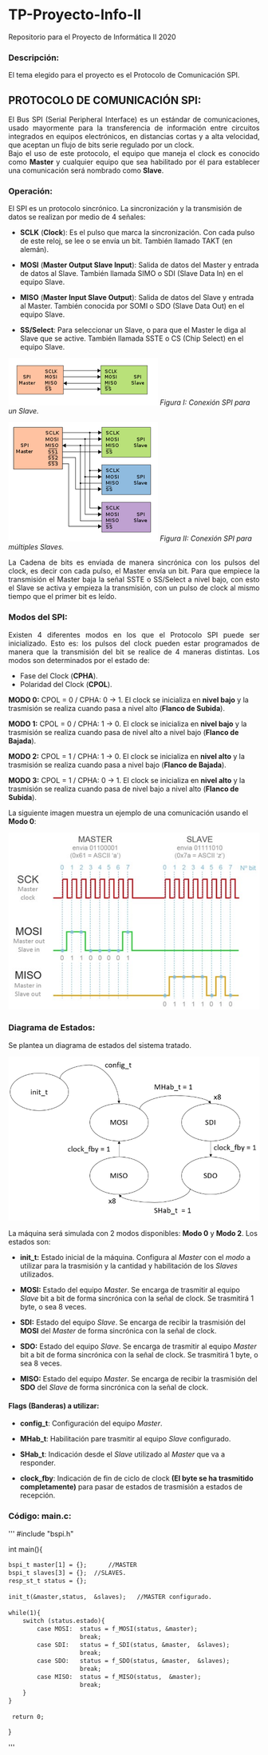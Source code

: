 # TP-Proyecto-Info-II
Repositorio para el Proyecto de Informática II 2020

### Descripción:
El tema elegido para el proyecto es el Protocolo de Comunicación SPI.

## **PROTOCOLO DE COMUNICACIÓN SPI:**

<div style="text-align: justify">El Bus SPI (Serial Peripheral Interface) es un estándar de comunicaciones, usado mayormente para la transferencia de información entre circuitos integrados en equipos electrónicos, en distancias cortas y a alta velocidad, que aceptan un flujo de bits serie regulado por un clock.</div>


<div style="text-align: justify">Bajo el uso de este protocolo, el equipo que maneja el clock es conocido como <strong>Master</strong> y cualquier equipo que sea habilitado por él para establecer una comunicación será nombrado como <strong>Slave</strong>.</div>

### **Operación:**

El SPI es un protocolo sincrónico. La sincronización y la transmisión de datos se realizan por medio de 4 señales:

* **SCLK** (**Clock**): Es el pulso que marca la sincronización. Con cada pulso de este reloj, se lee o se envía un bit. También llamado TAKT (en alemán).

* **MOSI** (**Master Output Slave Input**): Salida de datos del Master y entrada de datos al Slave. También llamada SIMO o SDI (Slave Data In) en el equipo Slave.

* **MISO** (**Master Input Slave Output**): Salida de datos del Slave y entrada al Master. También conocida por SOMI o SDO (Slave Data Out) en el equipo Slave.

* **SS/Select**: Para seleccionar un Slave, o para que el Master le diga al Slave que se active. También llamada SSTE o CS (Chip Select) en el equipo Slave.

![SPI con un Slave](https://github.com/AleEirea97/TP-Proyecto-Info-II/blob/master/img/SPI_1slave.png)
*Figura I: Conexión SPI para un Slave.*

![SPI con múltiples Slaves](https://github.com/AleEirea97/TP-Proyecto-Info-II/blob/master/img/SPI_3slave.png)
*Figura II: Conexión SPI para múltiples Slaves.*

<div style="text-align: justify">La Cadena de bits es enviada de manera sincrónica con los pulsos del clock, es decir con cada pulso, el Master envía un bit. Para que empiece la transmisión el Master baja la señal SSTE o SS/Select a nivel bajo, con esto el Slave se activa y empieza la transmisión, con un pulso de clock al mismo tiempo que el primer bit es leído.</div>

### **Modos del SPI:**

<div style="text-align: justify">Existen 4 diferentes modos en los que el Protocolo SPI puede ser inicializado. Esto es: los pulsos del clock pueden estar programados de manera que la transmisión del bit se realice de 4 maneras distintas. Los modos son determinados por el estado de:</div>

* Fase del Clock (**CPHA**).
* Polaridad del Clock (**CPOL**).

**MODO 0:** CPOL = 0 / CPHA: 0 -> 1.
El clock se inicializa en **nivel bajo** y la trasmisión se realiza cuando pasa a nivel alto (**Flanco de Subida**).

**MODO 1:**	CPOL = 0 / CPHA: 1 -> 0.
	El clock se inicializa en **nivel bajo** y la trasmisión se realiza cuando pasa de nivel alto a nivel bajo (**Flanco de Bajada**).

**MODO 2:**	CPOL = 1 / CPHA: 1 -> 0.
	El clock se inicializa en **nivel alto** y la trasmisión se realiza cuando pasa a nivel bajo (**Flanco de Bajada**).

**MODO 3:**	CPOL = 1 / CPHA: 0 -> 1.
	El clock se inicializa en **nivel alto** y la trasmisión se realiza cuando pasa de nivel bajo a nivel alto (**Flanco de Subida**).

  La siguiente imagen muestra un ejemplo de una comunicación usando el **Modo 0**:

  ![Ejemplo de Comunicación](https://github.com/AleEirea97/TP-Proyecto-Info-II/blob/master/img/ej_comm.png)

### **Diagrama de Estados:**

Se plantea un diagrama de estados del sistema tratado.

  ![Ejemplo de Comunicación](https://github.com/AleEirea97/TP-Proyecto-Info-II/blob/master/img/diagrama_std.png)

La máquina será simulada con 2 modos disponibles: **Modo 0** y **Modo 2**. Los estados son:

* **init_t:**		Estado inicial de la máquina. Configura al *Master* con el *modo* a utilizar para la trasmisión y la cantidad y habilitación de los *Slaves* utilizados.

* **MOSI:**		Estado del equipo *Master*. Se encarga de trasmitir al equipo *Slave* bit a bit de forma sincrónica con la señal de clock. Se trasmitirá 1 byte, o sea 8 veces.

* **SDI:**		Estado del equipo *Slave*. Se encarga de recibir la trasmisión del **MOSI** del *Master* de forma sincrónica con la señal de clock.

* **SDO:**		Estado del equipo *Slave*. Se encarga de trasmitir al equipo *Master* bit a bit de forma sincrónica con la señal de clock. Se trasmitirá 1 byte, o sea 8 veces.

* **MISO:**		Estado del equipo *Master*. Se encarga de recibir la trasmisión del **SDO** del *Slave* de forma sincrónica con la señal de clock.

#### Flags (Banderas) a  utilizar:

* **config_t**:		Configuración del equipo *Master*.

* **MHab_t**:		Habilitación pare trasmitir al equipo *Slave* configurado.

* **SHab_t**:		Indicación desde el *Slave* utilizado al *Master* que va a responder.

* **clock_fby**:		Indicación de fin de ciclo de clock **(El byte se ha trasmitido completamente)** para pasar de estados de trasmisión a estados de recepción.  

### Código: main.c:
'''
#include "bspi.h"

int main(){

	bspi_t master[1] = {};		//MASTER
	bspi_t slaves[3] = {};	//SLAVES.
 	resp_st_t status = {};

	init_t(&master,status,  &slaves);	//MASTER configurado.

	while(1){
 		switch (status.estado){
        	case MOSI:	status = f_MOSI(status, &master);
						break;
			case SDI:	status = f_SDI(status, &master,  &slaves);
            			break;
       	 	case SDO:  	status = f_SDO(status, &master,  &slaves);
						break;
        	case MISO: 	status = f_MISO(status,  &master);
						break;
      	}
	}

	 return 0;
}

'''
